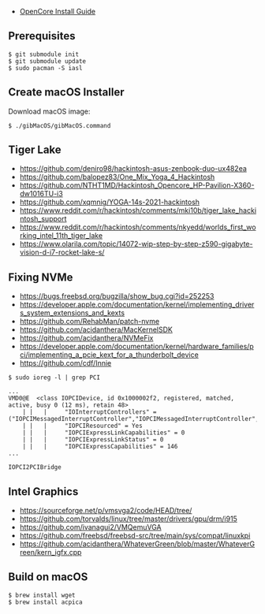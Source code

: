 * [OpenCore Install Guide](https://dortania.github.io/OpenCore-Install-Guide/)

## Prerequisites

```
$ git submodule init
$ git submodule update
$ sudo pacman -S iasl
```

## Create macOS Installer

Download macOS image:
```
$ ./gibMacOS/gibMacOS.command
```

## Tiger Lake

* https://github.com/deniro98/hackintosh-asus-zenbook-duo-ux482ea
* https://github.com/balopez83/One_Mix_Yoga_4_Hackintosh
* https://github.com/NTHT1MD/Hackintosh_Opencore_HP-Pavilion-X360-dw1016TU-i3
* https://github.com/xqmnig/YOGA-14s-2021-hackintosh
* https://www.reddit.com/r/hackintosh/comments/mki10b/tiger_lake_hackintosh_support
* https://www.reddit.com/r/hackintosh/comments/nkyedd/worlds_first_working_intel_11th_tiger_lake
* https://www.olarila.com/topic/14072-wip-step-by-step-z590-gigabyte-vision-d-i7-rocket-lake-s/

## Fixing NVMe

* https://bugs.freebsd.org/bugzilla/show_bug.cgi?id=252253
* https://developer.apple.com/documentation/kernel/implementing_drivers_system_extensions_and_kexts
* https://github.com/RehabMan/patch-nvme
* https://github.com/acidanthera/MacKernelSDK
* https://github.com/acidanthera/NVMeFix
* https://developer.apple.com/documentation/kernel/hardware_families/pci/implementing_a_pcie_kext_for_a_thunderbolt_device
* https://github.com/cdf/Innie

```
$ sudo ioreg -l | grep PCI
```
```
...
VMD0@E  <class IOPCIDevice, id 0x1000002f2, registered, matched, active, busy 0 (12 ms), retain 48>
    | |   |     "IOInterruptControllers" = ("IOPCIMessagedInterruptController","IOPCIMessagedInterruptController","IOPCIMessagedInterruptController","IOPCIMessagedInterruptController","IOPCIMessagedInterruptController","IOPCIMessagedInterruptController","IOPCIMessagedInterruptController","IOPCIMessagedInterruptController","IOPCIMessagedInterruptController","IOPCIMessagedInterruptController","IOPCIMessagedInterruptController","IOPCIMessagedInterruptController","IOPCIMessagedInterruptController","IOPCIMessagedInterruptController","IOPCIMessagedInterruptController","IOPCIMessagedInterruptController","IOPCIMessagedInterruptController","IOPCIMessagedInterruptController","IOPCIMessagedInterruptController")
    | |   |     "IOPCIResourced" = Yes
    | |   |     "IOPCIExpressLinkCapabilities" = 0
    | |   |     "IOPCIExpressLinkStatus" = 0
    | |   |     "IOPCIExpressCapabilities" = 146
...
```
```
IOPCI2PCIBridge
```

## Intel Graphics

* https://sourceforge.net/p/vmsvga2/code/HEAD/tree/
* https://github.com/torvalds/linux/tree/master/drivers/gpu/drm/i915
* https://github.com/ivanagui2/VMQemuVGA
* https://github.com/freebsd/freebsd-src/tree/main/sys/compat/linuxkpi
* https://github.com/acidanthera/WhateverGreen/blob/master/WhateverGreen/kern_igfx.cpp

## Build on macOS

```
$ brew install wget
$ brew install acpica
```
